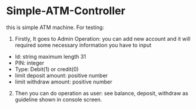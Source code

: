 # Simple-ATM-Controller
this is simple ATM machine.
For testing:
1. Firstly, It goes to Admin Operation: you can add new account and it will required some necessary information you have to input
  - Id: string maximum length 31
  - PIN: integer
  - Type: Debit(1) or credit(0)
  - limit deposit amount: positive number
  - limit withdraw amount: positive number
  
2. Then you can do operation as user: see balance, deposit, withdraw as guideline shown in console screen.
